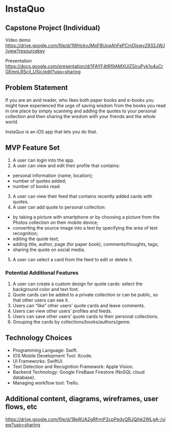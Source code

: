 # InstaQuo

## Capstone Project (Individual)

Video demo 
<https://drive.google.com/file/d/1WHckvJMpF8UoqAhFePCmDlswv2932JWJ/view?resourcekey>

Presentation
<https://docs.google.com/presentation/d/1FAYF4tRf9AMXUlZSiruPyk1o4uCrGEmnLRScjI_USjc/edit?usp=sharing>

## Problem Statement

If you are an avid reader, who likes both paper books and e-books you might have experienced the urge of saving wisdom from the books you read in one place by simply scanning and adding the quotes to your personal collection and then sharing the wisdom with your friends and the whole world.

InstaQuo is an iOS app that lets you do that.

## MVP Feature Set

1. A user can login into the app.
2. A user can view and edit their profile that contains:
- personal information (name, location);
- number of quotes added; 
- number of books read.
3. A user can view their feed that contains recently added cards with quotes.
4. A user can add quote to personal collection:
- by taking a picture with smartphone or by choosing a picture from the Photos collection on their mobile device;
- converting the source image into a text by specifying the area of text recognition; 
- editing the quote text; 
- adding title, author, page (for paper book), comments/thoughts, tags;
- sharing the quote on social media.
5. A user can select a card from the feed to edit or delete it.

### Potential Additional Features

1. A user can create a custom design for quote cards: select the background color and text font.
2. Quote cards can be added to a private collection or can be public, so that other users can see it.
3. Users can “like” other users’ quote cards and leave comments.
4. Users can view other users’ profiles and feeds. 
5. Users can save other users’ quote cards to their personal collections. 
6. Grouping the cards by collections/books/authors/genre. 


## Technology Choices

- Programming Language: Swift.
- IOS Mobile Development Tool: Xcode.
- UI Frameworks: SwiftUI.
- Text Detection and Recognition Framework: Apple Vision.
- Backend Technology: Google FireBase Firestore (NoSQL cloud database).
- Managing workflow tool: Trello.


## Additional content, diagrams, wireframes, user flows, etc

 <https://drive.google.com/file/d/18eRUA2gRfrmP2cpPedvQRJQjhk2WLgA-/view?usp=sharing>
